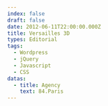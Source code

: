 ```yaml
---
index: false
draft: false
date: 2012-06-11T22:00:00.000Z
title: Versailles 3D
types: Editorial
tags:
  - Wordpress
  - jQuery
  - Javascript
  - CSS
datas:
  - title: Agency
    text: 84.Paris
---
```

